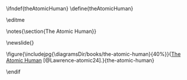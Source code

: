 \ifndef{theAtomicHuman}
\define{theAtomicHuman}

\editme

\notes{\section{The Atomic Human}}

\newslide{}

\figure{\includejpg{\diagramsDir/books/the-atomic-human}{40%}}{[The Atomic Human](https://the-atomic-human.ai) [@Lawrence-atomic24].}{the-atomic-human}


\endif
